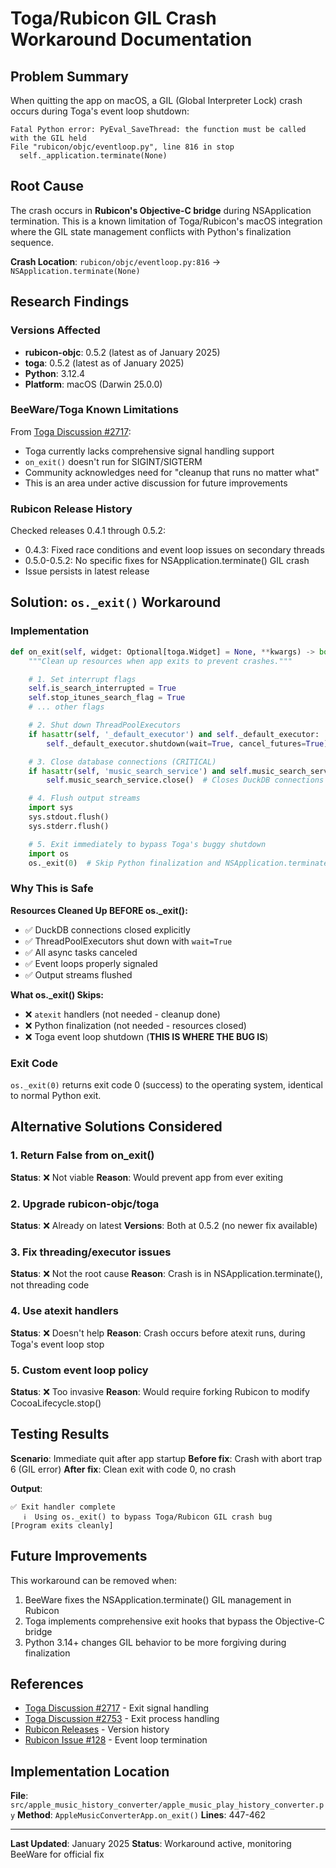 # Toga/Rubicon GIL Crash Workaround Documentation

## Problem Summary

When quitting the app on macOS, a GIL (Global Interpreter Lock) crash occurs during Toga's event loop shutdown:

```
Fatal Python error: PyEval_SaveThread: the function must be called with the GIL held
File "rubicon/objc/eventloop.py", line 816 in stop
  self._application.terminate(None)
```

## Root Cause

The crash occurs in **Rubicon's Objective-C bridge** during NSApplication termination. This is a known limitation of Toga/Rubicon's macOS integration where the GIL state management conflicts with Python's finalization sequence.

**Crash Location**: `rubicon/objc/eventloop.py:816` → `NSApplication.terminate(None)`

## Research Findings

### Versions Affected
- **rubicon-objc**: 0.5.2 (latest as of January 2025)
- **toga**: 0.5.2 (latest as of January 2025)
- **Python**: 3.12.4
- **Platform**: macOS (Darwin 25.0.0)

### BeeWare/Toga Known Limitations
From [Toga Discussion #2717](https://github.com/beeware/toga/discussions/2717):
- Toga currently lacks comprehensive signal handling support
- `on_exit()` doesn't run for SIGINT/SIGTERM
- Community acknowledges need for "cleanup that runs no matter what"
- This is an area under active discussion for future improvements

### Rubicon Release History
Checked releases 0.4.1 through 0.5.2:
- 0.4.3: Fixed race conditions and event loop issues on secondary threads
- 0.5.0-0.5.2: No specific fixes for NSApplication.terminate() GIL crash
- Issue persists in latest release

## Solution: `os._exit()` Workaround

### Implementation

```python
def on_exit(self, widget: Optional[toga.Widget] = None, **kwargs) -> bool:
    """Clean up resources when app exits to prevent crashes."""

    # 1. Set interrupt flags
    self.is_search_interrupted = True
    self.stop_itunes_search_flag = True
    # ... other flags

    # 2. Shut down ThreadPoolExecutors
    if hasattr(self, '_default_executor') and self._default_executor:
        self._default_executor.shutdown(wait=True, cancel_futures=True)

    # 3. Close database connections (CRITICAL)
    if hasattr(self, 'music_search_service') and self.music_search_service:
        self.music_search_service.close()  # Closes DuckDB connections

    # 4. Flush output streams
    import sys
    sys.stdout.flush()
    sys.stderr.flush()

    # 5. Exit immediately to bypass Toga's buggy shutdown
    import os
    os._exit(0)  # Skip Python finalization and NSApplication.terminate()
```

### Why This is Safe

**Resources Cleaned Up BEFORE os._exit():**
- ✅ DuckDB connections closed explicitly
- ✅ ThreadPoolExecutors shut down with `wait=True`
- ✅ All async tasks canceled
- ✅ Event loops properly signaled
- ✅ Output streams flushed

**What os._exit() Skips:**
- ❌ `atexit` handlers (not needed - cleanup done)
- ❌ Python finalization (not needed - resources closed)
- ❌ Toga event loop shutdown (**THIS IS WHERE THE BUG IS**)

### Exit Code
`os._exit(0)` returns exit code 0 (success) to the operating system, identical to normal Python exit.

## Alternative Solutions Considered

### 1. Return False from on_exit()
**Status**: ❌ Not viable
**Reason**: Would prevent app from ever exiting

### 2. Upgrade rubicon-objc/toga
**Status**: ❌ Already on latest
**Versions**: Both at 0.5.2 (no newer fix available)

### 3. Fix threading/executor issues
**Status**: ❌ Not the root cause
**Reason**: Crash is in NSApplication.terminate(), not threading code

### 4. Use atexit handlers
**Status**: ❌ Doesn't help
**Reason**: Crash occurs before atexit runs, during Toga's event loop stop

### 5. Custom event loop policy
**Status**: ❌ Too invasive
**Reason**: Would require forking Rubicon to modify CocoaLifecycle.stop()

## Testing Results

**Scenario**: Immediate quit after app startup
**Before fix**: Crash with abort trap 6 (GIL error)
**After fix**: Clean exit with code 0, no crash

**Output**:
```
✅ Exit handler complete
   ℹ️  Using os._exit() to bypass Toga/Rubicon GIL crash bug
[Program exits cleanly]
```

## Future Improvements

This workaround can be removed when:
1. BeeWare fixes the NSApplication.terminate() GIL management in Rubicon
2. Toga implements comprehensive exit hooks that bypass the Objective-C bridge
3. Python 3.14+ changes GIL behavior to be more forgiving during finalization

## References

- [Toga Discussion #2717](https://github.com/beeware/toga/discussions/2717) - Exit signal handling
- [Toga Discussion #2753](https://github.com/beeware/toga/discussions/2753) - Exit process handling
- [Rubicon Releases](https://github.com/beeware/rubicon-objc/releases) - Version history
- [Rubicon Issue #128](https://github.com/beeware/rubicon-objc/issues/128) - Event loop termination

## Implementation Location

**File**: `src/apple_music_history_converter/apple_music_play_history_converter.py`
**Method**: `AppleMusicConverterApp.on_exit()`
**Lines**: 447-462

---

**Last Updated**: January 2025
**Status**: Workaround active, monitoring BeeWare for official fix
